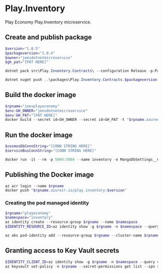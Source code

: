 # Play.Inventory
Play Economy Play.Inventory microservice.

## Create and publish package
```powershell
$version="1.0.5"
$packageversion="1.0.4"
$owner="jeevdotnetmicroservice"
$gh_pat="[PAT HERE]"

dotnet pack src\Play.Inventory.Contracts\ --configuration Release -p:PackageVersion=$packageversion -p:RepositoryUrl=https://github.com/$owner/Play.Inventory -o ..\packages

dotnet nuget push ..\packages\Play.Inventory.Contracts.$packageversion.nupkg --api-key $gh_pat --source "github"
```

## Build the docker image
```powershell
$rpname="jeevplayeconomy"
$env:GH_OWNER="jeevdotnetmicroservice"
$env:GH_PAT="[PAT HERE]"
docker build --secret id=GH_OWNER --secret id=GH_PAT -t "$rpname.azurecr.io/play.inventory:$version" .
```

## Run the docker image
```powershell
$cosmosDbConnString="[CONN STRING HERE]"
$serviceBusConnString="[CONN STRING HERE]"

docker run -it --rm -p 5004:5004 --name inventory -e MongoDbSettings__ConnectionString=$cosmosDbConnString -e  ServiceBusSettings__ConnectionString=$serviceBusConnString -e ServiceSettings__MessageBroker="SERVICEBUS" play.inventory:$version
```

## Publishing the Docker image
```powershell
az acr login --name $rpname
docker push "$rpname.azurecr.io/play.inventory:$version"
```

### Creating the pod managed identity
```powershell
$rgname="playeconomy"
$namespace="inventory"
az identity create --resource-group $rgname --name $namespace
$IDENTITY_RESOURCE_ID=az identity show -g $rgname -n $namespace --query id -otsv

az aks pod-identity add --resource-group $rgname --cluster-name $rpname --namespace $namespace --name $namespace --identity-resource-id $IDENTITY_RESOURCE_ID
```

## Granting access to Key Vault secrets
```powershell
$IDENTITY_CLIENT_ID=az identity show -g $rgname -n $namespace --query clientId -otsv
az keyvault set-policy -n $rpname --secret-permissions get list --spn $IDENTITY_CLIENT_ID
```